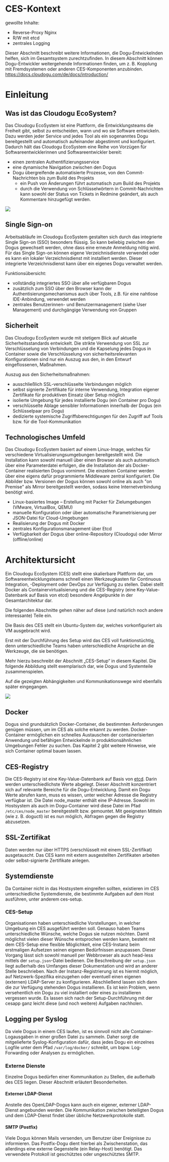# CES-Kontext

gewollte Inhalte:
* Reverse-Proxy Nginx
* R/W mit etcd
* zentrales Logging

Dieser Abschnitt beschreibt weitere Informationen, die Dogu-Entwickelnden helfen, sich im Gesamtsystem zurechtzufinden. 
In diesem Abschnitt können Dogu-Entwickler weitergehende Informationen finden, um z. B. Kopplung mit Fremdsystemen oder 
anderen CES-Komponenten anzubinden.
https://docs.cloudogu.com/de/docs/introduction/


# Einleitung

[//]: #  (TODO: Kommentar Boris: Dieser Teil könnte mit dem darauf folgenden Teil zusammengefasst werden. Kontext ist gut, aber in dieser Doku geht es um Dogu-Entwicklung im Speziellen.)
[//]: #  (TODO: ist das nicht viel zu Basic für Kapitel 4?)

## Was ist das Cloudogu EcoSystem?
Das Cloudogu EcoSystem ist eine Plattform, die Entwicklungsteams die Freiheit gibt, selbst zu entscheiden, wann und wo 
sie Software entwickeln. Dazu werden jeder Service und jedes Tool als ein sogenanntes Dogu bereitgestellt und 
automatisch aufeinander abgestimmt und konfiguriert. Dadurch hält das Cloudogu EcoSystem eine Reihe von Vorzügen für 
Softwareentwicklerinnen und Softwareentwickler bereit:

* einen zentralen Authentifizierungsservice
* eine dynamische Navigation zwischen den Dogus
* Dogu übergreifende automatisierte Prozesse, von den Commit-Nachrichten bis zum Build des Projekts
  * ein Push von Änderungen führt automatisch zum Build des Projekts
  * durch die Verwendung von Schlüsselwörtern in Commit-Nachrichten kann sowohl der Status von Tickets in Redmine geändert, als auch Kommentare hinzugefügt werden.

<img src="./img/cloudogu_workflow.png">

## Single Sign-on

[//]: #  (TODO: mehr Vertriebs-Featureübersicht als Doku bisher)

Arbeitsabläufe im Cloudogu EcoSystem gestalten sich durch das integrierte Single Sign-on (SSO) besonders flüssig. 
So kann beliebig zwischen den Dogus gewechselt werden, ohne dass eine erneute Anmeldung nötig wird. Für das 
Single Sign-on können eigene Verzeichnisdienste verwendet oder es kann ein lokaler Verzeichnisdienst mit 
installiert werden. Dieser integrierte Verzeichnisdienst kann über ein eigenes Dogu verwaltet werden.

Funktionsübersicht:
* vollständig integriertes SSO über alle verfügbaren Dogus
* zusätzlich zum SSO über den Browser kann der Authentisierungsmechanismus auch über Tools, z.B. für eine nahtlose IDE-Anbindung, verwendet werden
* zentrales Benutzerinnen- und Benutzermanagement (siehe User Management) und durchgängige Verwendung von Gruppen

## Sicherheit

Das Cloudogu EcoSystem wurde mit stetigem Blick auf aktuelle Sicherheitsstandards entwickelt. Die strikte Verwendung 
von SSL zur Verschlüsselung von Verbindungen und die Kapselung jedes Dogus in Container sowie die Verschlüsselung von 
sicherheitsrelevanten Konfigurationen sind nur ein Auszug aus den, in den Entwurf eingeflossenen, Maßnahmen.

Auszug aus den Sicherheitsmaßnahmen:
* ausschließlich SSL-verschlüsselte Verbindungen möglich
* selbst signierte Zertifikate für interne Verwendung, Integration eigener Zertifikate für produktiven Einsatz über Setup möglich
* isolierte Umgebung für jedes installierte Dogu (ein Container pro Dogu)
* verschlüsselte Ablage sensibler Informationen innerhalb der Dogus (ein Schlüsselpaar pro Dogu)
* dedizierte systemische Zugriffsberechtigungen für den Zugriff auf Tools bzw. für die Tool-Kommunikation

## Technologisches Umfeld

Das Cloudogu EcoSystem basiert auf einem Linux-Image, welches für verschiedene Virtualisierungsumgebungen 
bereitgestellt wird. Die Installation kann sowohl manuell über einen Browser als auch automatisch über 
eine Parameterdatei erfolgen, die die Installation der als Docker-Container realisierten Dogus vornimmt. 
Die einzelnen Container werden über eine eigens dafür programmierte Middleware zentral konfiguriert. 
Die Abbilder bzw. Versionen der Dogus können sowohl online als auch "on Premise" als Mirror bereitgestellt werden, 
sodass keine Internetverbindung benötigt wird.

* Linux-basiertes Image – Erstellung mit Packer für Zielumgebungen (VMware, VirtualBox, QEMU)
* manuelle Konfiguration oder über automatische Parametrisierung per JSON-Datei für Cloud-Umgebungen
* Realisierung der Dogus mit Docker
* zentrales Konfigurationsmanagement über Etcd
* Verfügbarkeit der Dogus über online-Repository (Cloudogu) oder Mirror (offline/online)

# Architektursicht

Ein Cloudogu EcoSystem (CES) stellt eine skalierbare Plattform dar, um Softwareentwicklungsteams schnell 
einen Werkzeugkasten für Continuous Integration, -Deployment oder DevOps zur Verfügung zu stellen.
Dabei stellt Docker als Containervirtualisierung und die CES-Registry (eine Key-Value-Datenbank auf Basis von etcd) 
besondere Angelpunkte in der Gesamtarchitektur dar.

[//]: #  (TODO: nachfolgende Referenzen prüfen)

Die folgenden Abschnitte gehen näher auf diese (und natürlich noch andere interessante) Teile ein.

Die Basis des CES stellt ein Ubuntu-System dar, welches vorkonfiguriert als VM ausgebracht wird.

Erst mit der Durchführung des Setup wird das CES voll funktionstüchtig, denn unterschiedliche Teams 
haben unterschiedliche Ansprüche an die Werkzeuge, die sie benötigen.

[//]: #  (TODO: nachfolgende Referenzen prüfen)

Mehr hierzu beschreibt der Abschnitt „CES-Setup“ in diesem Kapitel. Die folgende Abbildung stellt exemplarisch dar, 
wie Dogus und Systemteile zusammenspielen.

Auf die gezeigten Abhängigkeiten und Kommunikationswege wird ebenfalls später eingegangen.

<img src="./img/communication-in-ces.png">

## Docker

Dogus sind grundsätzlich Docker-Container, die bestimmten Anforderungen genügen müssen, 
um im CES als solche erkannt zu werden.
Docker-Container ermöglichen ein schnelles Austauschen der containerisierten Anwendung 
und befähigen Entwickelnde in produktionsähnlichen Umgebungen Fehler zu suchen.
Das Kapitel 2 gibt weitere Hinweise, wie sich Container optimal bauen lassen.

[//]: #  (TODO: vorherige Referenz prüfen)

## CES-Registry

Die CES-Registry ist eine Key-Value-Datenbank auf Basis von [etcd](https://etcd.io/).
Darin werden unterschiedlichste Werte abgelegt.
Dieser Abschnitt konzentriert sich auf relevante Bereiche für die Dogu-Entwicklung.
Damit ein Dogu Werte abrufen kann, muss es wissen, unter welcher Adresse die Registry verfügbar ist.
Die Datei node_master enthält eine IP-Adresse.
Sowohl im Hostsystem als auch im Dogu-Container wird diese Datei im Pfad `/etc/ces/node_master` bereitgestellt bzw. gemountet.
Mit geeigneten Mitteln (wie z. B. doguctl) ist es nun möglich, Abfragen gegen die Registry abzusetzen.

## SSL-Zertifikat

Daten werden nur über HTTPS (verschlüsselt mit einem SSL-Zertifikat) ausgetauscht.
Das CES kann mit extern ausgestellten Zertifikaten arbeiten oder selbst-signierte Zertifikate anlegen.

## Systemdienste

Da Container nicht in das Hostsystem eingreifen sollten, existieren im CES unterschiedliche Systemdienste, 
die bestimmte Aufgaben auf dem Host ausführen, unter anderem ces-setup.

### CES-Setup

[//]: #  (TODO: Kommentar Boris: Setup ist für die Dogu-Entwicklung eher irrelevant. Dies kann sicherlich auf 1-2 Sätze zusammengestaucht werden.)

Organisationen haben unterschiedliche Vorstellungen, in welcher Umgebung ein CES ausgeführt werden soll.
Genauso haben Teams unterschiedliche Wünsche, welche Dogus sie nutzen möchten.
Damit möglichst vielen dieser Wünsche entsprochen werden kann, besteht mit dem CES-Setup eine flexible Möglichkeit, 
eine CES-Instanz beim erstmaligen Aufsetzen seinen eigenen Bedürfnissen anzupassen.
Dieser Vorgang lässt sich sowohl manuell per Webbrowser als auch head-less mittels der `setup.json`-Datei bedienen.
Die Beschreibung der `setup.json` liegt außerhalb des Umfanges dieser Dokumentation und wird an anderer Stelle beschrieben.
Nach der Instanz-Registrierung ist es hiermit möglich, auf Netzwerk-Spezifika einzugehen oder eventuell einen eigenen 
(externen) LDAP-Server zu konfigurieren. Abschließend lassen sich dann die zur Verfügung stehenden Dogus installieren.
Es ist kein Problem, wenn versehentlich ein Dogu zu viel installiert oder eines zu installieren vergessen wurde. 
Es lassen sich nach der Setup-Durchführung mit der cesapp ganz leicht diese (und noch weitere) Aufgaben nachholen.

[//]: #  (TODO: Link zu setup.json Doku hinzufügen)

## Logging per Syslog

Da viele Dogus in einem CES laufen, ist es sinnvoll nicht alle Container-Logausgaben in einer großen Datei zu sammeln.
Daher sorgt die mitgelieferte Syslog-Konfiguration dafür, dass jedes Dogu ein einzelnes Logfile unter dem Pfad 
`/var/log/docker/` schreibt, um bspw. Log-Forwarding oder Analysen zu ermöglichen.

### Externe Dienste

Einzelne Dogus bedürfen einer Kommunikation zu Stellen, die außerhalb des CES liegen.
Dieser Abschnitt erläutert Besonderheiten.

#### Externer LDAP-Dienst

Anstelle des OpenLDAP-Dogus kann auch ein eigener, externer LDAP-Dienst angebunden werden.
Die Kommunikation zwischen beteiligten Dogus und dem LDAP-Dienst findet über übliche Netzwerkprotokolle statt.

[//]: #  (TODO: Kommentar Boris: hier sollte auch das LDAP-Mapper-Dogu erwähnt werden, und wie man diesen verwendet)

#### SMTP (Postfix)

Viele Dogus können Mails versenden, um Benutzer über Ereignisse zu informieren.
Das Postfix-Dogu dient hierbei als Zwischenstation, das allerdings eine externe Gegenstelle (ein Relay-Host) benötigt.
Das verwendete Protokoll ist geschütztes oder ungeschütztes SMTP.
